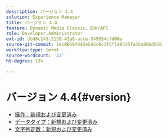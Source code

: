 ```yaml
---
description: バージョン 4.4
solution: Experience Manager
title: バージョン 4.4
feature: Dynamic Media Classic、SDK/API
role: Developer,Administrator
exl-id: dbd8c143-2138-42a8-acce-849554cfd68a
source-git-commit: 1ec8b59f442eb96c6c3f5f1405d57a38a86bd056
workflow-type: tm+mt
source-wordcount: '22'
ht-degree: 13%

---
```


# バージョン 4.4{#version}

* [操作：新規および変更済み](r-4-4-operations.md)
* [データタイプ：新規および変更済み](r-4-4-types.md)
* [文字列定数：新規および変更済み](r-4-4-string-constants.md)
